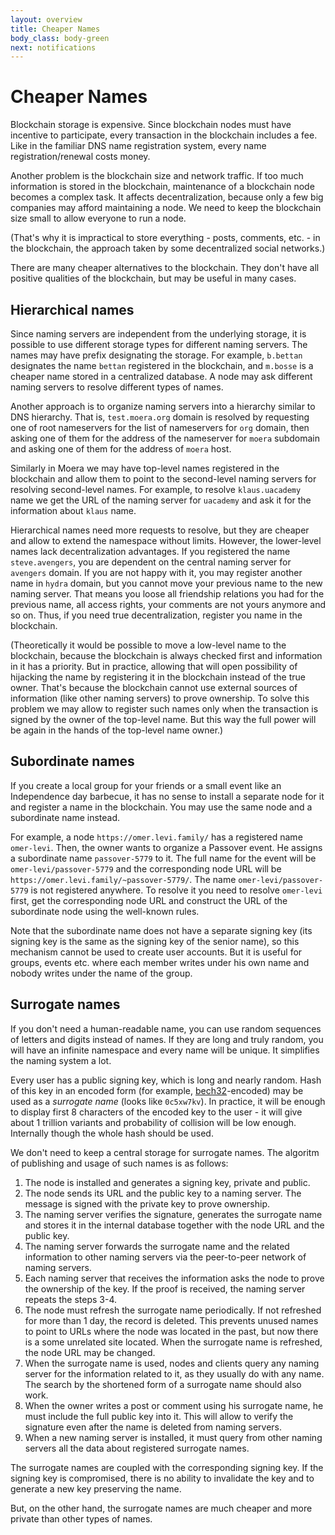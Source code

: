 ```yaml
---
layout: overview
title: Cheaper Names
body_class: body-green
next: notifications
---
```


# Cheaper Names

Blockchain storage is expensive. Since blockchain nodes must have
incentive to participate, every transaction in the blockchain includes a
fee. Like in the familiar DNS name registration system, every name
registration/renewal costs money.

Another problem is the blockchain size and network traffic. If too much
information is stored in the blockchain, maintenance of a blockchain
node becomes a complex task. It affects decentralization, because only a
few big companies may afford maintaining a node. We need to keep the
blockchain size small to allow everyone to run a node.

(That's why it is impractical to store everything - posts, comments,
etc. - in the blockchain, the approach taken by some decentralized
social networks.)

There are many cheaper alternatives to the blockchain. They don't have
all positive qualities of the blockchain, but may be useful in many
cases.

## Hierarchical names

Since naming servers are independent from the underlying storage, it is
possible to use different storage types for different naming servers.
The names may have prefix designating the storage. For example,
`b.bettan` designates the name `bettan` registered in the blockchain,
and `m.bosse` is a cheaper name stored in a centralized database. A node
may ask different naming servers to resolve different types of names.

Another approach is to organize naming servers into a hierarchy similar
to DNS hierarchy. That is, `test.moera.org` domain is resolved by
requesting one of root nameservers for the list of nameservers for `org`
domain, then asking one of them for the address of the nameserver for
`moera` subdomain and asking one of them for the address of `moera`
host.
 
Similarly in Moera we may have top-level names registered in the
blockchain and allow them to point to the second-level naming servers
for resolving second-level names. For example, to resolve
`klaus.uacademy` name we get the URL of the naming server for `uacademy`
and ask it for the information about `klaus` name.

Hierarchical names need more requests to resolve, but they are cheaper
and allow to extend the namespace without limits. However, the
lower-level names lack decentralization advantages. If you registered
the name `steve.avengers`, you are dependent on the central naming
server for `avengers` domain. If you are not happy with it, you may
register another name in `hydra` domain, but you cannot move your
previous name to the new naming server. That means you loose all
friendship relations you had for the previous name, all access rights,
your comments are not yours anymore and so on. Thus, if you need true
decentralization, register you name in the blockchain.

(Theoretically it would be possible to move a low-level name to the
blockchain, because the blockchain is always checked first and
information in it has a priority. But in practice, allowing that will
open possibility of hijacking the name by registering it in the
blockchain instead of the true owner. That's because the blockchain
cannot use external sources of information (like other naming servers)
to prove ownership. To solve this problem we may allow to register such
names only when the transaction is signed by the owner of the top-level
name. But this way the full power will be again in the hands of the
top-level name owner.)

## Subordinate names

If you create a local group for your friends or a small event like an
Independence day barbecue, it has no sense to install a separate node
for it and register a name in the blockchain. You may use the same node
and a subordinate name instead.

For example, a node `https://omer.levi.family/` has a registered name
`omer-levi`. Then, the owner wants to organize a Passover event. He
assigns a subordinate name `passover-5779` to it. The full name for the
event will be `omer-levi/passover-5779` and the corresponding node URL
will be `https://omer.levi.family/~passover-5779/`. The name
`omer-levi/passover-5779` is not registered anywhere. To resolve it you
need to resolve `omer-levi` first, get the corresponding node URL and
construct the URL of the subordinate node using the well-known rules.

Note that the subordinate name does not have a separate signing key (its
signing key is the same as the signing key of the senior name), so this
mechanism cannot be used to create user accounts. But it is useful for
groups, events etc. where each member writes under his own name and
nobody writes under the name of the group.

## Surrogate names

If you don't need a human-readable name, you can use random sequences of
letters and digits instead of names. If they are long and truly random,
you will have an infinite namespace and every name will be unique. It
simplifies the naming system a lot.

Every user has a public signing key, which is long and nearly random.
Hash of this key in an encoded form (for example, [bech32][1]-encoded)
may be used as a *surrogate name* (looks like `0c5xw7kv`). In practice,
it will be enough to display first 8 characters of the encoded key to
the user - it will give about 1 trillion variants and probability of
collision will be low enough. Internally though the whole hash should be
used.

We don't need to keep a central storage for surrogate names. The
algoritm of publishing and usage of such names is as follows:

1. The node is installed and generates a signing key, private and
   public.
2. The node sends its URL and the public key to a naming server. The
   message is signed with the private key to prove ownership.
3. The naming server verifies the signature, generates the surrogate
   name and stores it in the internal database together with the node
   URL and the public key.
4. The naming server forwards the surrogate name and the related
   information to other naming servers via the peer-to-peer network of
   naming servers.
5. Each naming server that receives the information asks the node to
   prove the ownership of the key. If the proof is received, the naming
   server repeats the steps 3-4.
6. The node must refresh the surrogate name periodically. If not
   refreshed for more than 1 day, the record is deleted. This prevents
   unused names to point to URLs where the node was located in the past,
   but now there is a some unrelated site located. When the surrogate
   name is refreshed, the node URL may be changed.
7. When the surrogate name is used, nodes and clients query any naming
   server for the information related to it, as they usually do with any
   name. The search by the shortened form of a surrogate name should
   also work.
8. When the owner writes a post or comment using his surrogate name, he
   must include the full public key into it. This will allow to verify
   the signature even after the name is deleted from naming servers.
9. When a new naming server is installed, it must query from other
   naming servers all the data about registered surrogate names.

The surrogate names are coupled with the corresponding signing key. If
the signing key is compromised, there is no ability to invalidate the
key and to generate a new key preserving the name.

But, on the other hand, the surrogate names are much cheaper and more
private than other types of names.

[1]: https://github.com/bitcoin/bips/blob/master/bip-0173.mediawiki
